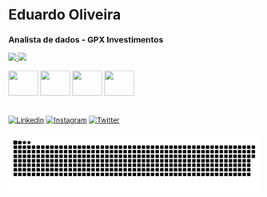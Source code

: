 # Eduardo Oliveira
### Analista de dados - GPX Investimentos

<div align="">
  <a href="https://github.com/eduardorco">
    <img height="145em" src="https://github-readme-stats.vercel.app/api?username=eduardorco&count_private=true&include_all_commits=true&show_icons=true&theme=dark&hide_border=false&show_owner=true"/>
    <img height="145em" src="https://github-readme-stats.vercel.app/api/top-langs/?username=eduardorco&theme=dark&hide_border=false&&layout=compact"/>
  </a>
</div>

<div style="display: inline_block"><br>
  
  <img align="center" height="50" width="60" src="https://cdn.jsdelivr.net/gh/devicons/devicon/icons/python/python-original.svg" />
    
  <img align="center" height="50" width="60" src="https://cdn.jsdelivr.net/gh/devicons/devicon/icons/pandas/pandas-original-wordmark.svg" />
          
  <img align="center" height="50" width="60" src="https://cdn.jsdelivr.net/gh/devicons/devicon/icons/mysql/mysql-original-wordmark.svg" />
 
<!--   <img align="center" height="50" width="60" src="https://cdn.jsdelivr.net/gh/devicons/devicon/icons/amazonwebservices/amazonwebservices-original.svg" /> -->
  
  
  <img align="center" height="50" width="60" src="https://cdn.jsdelivr.net/gh/devicons/devicon/icons/git/git-original.svg" />
  
<!--   <img align="center" height="50" width="60" src="https://cdn.jsdelivr.net/gh/devicons/devicon/icons/linux/linux-original.svg" /> -->
  
<!--   <img align="center" height="50" width="60" src="https://cdn.jsdelivr.net/gh/devicons/devicon/icons/mongodb/mongodb-original.svg" /> -->

<!--   <img align="center" height="50" width="60" src="https://cdn.jsdelivr.net/gh/devicons/devicon/icons/r/r-original.svg" />         -->
          
<!--   <img align="center" height="50" width="60" src="https://raw.githubusercontent.com/devicons/devicon/master/icons/html5/html5-original.svg"> -->

</div>

#

[![Linkedin](https://img.shields.io/badge/LinkedIn-0077B5?style=for-the-badge&logo=linkedin&logoColor=white)](https://www.linkedin.com/in/eduardo-oliveira-579520157/)
[![Instagram](https://img.shields.io/badge/Instagram-E4405F?style=for-the-badge&logo=instagram&logoColor=white)](https://www.instagram.com/eduardorco11/)
[![Twitter](https://img.shields.io/badge/Twitter-1DA1F2?style=for-the-badge&logo=twitter&logoColor=white)](https://twitter.com/eduardorco11)



###

 ![Snake animation](https://github.com/eduardorco/eduardorco/blob/output/github-contribution-grid-snake.svg)

